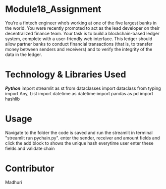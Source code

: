 # Module18_Assignment
 You’re a fintech engineer who’s working at one of the five largest banks in the world. You were recently promoted to act as the lead developer on their decentralized finance team. Your task is to build a blockchain-based ledger system, complete with a user-friendly web interface. This ledger should allow partner banks to conduct financial transactions (that is, to transfer money between senders and receivers) and to verify the integrity of the data in the ledger.

 # Technology & Libraries Used 
 ***Python***
import streamlit as st
from dataclasses import dataclass
from typing import Any, List
import datetime as datetime
import pandas as pd
import hashlib

# Usage 
Navigate to the folder the code is saved and run the streamlit in terminal "streamlit run pychain.py". 
enter the sender, receiver and amount fields and click the add block to  shows the unique hash everytime user enter these fields and validate chain 

# Contributor
Madhuri